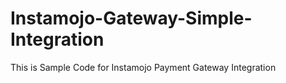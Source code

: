 # Instamojo-Gateway-Simple-Integration
This is Sample Code for Instamojo Payment Gateway Integration
